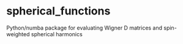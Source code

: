 spherical_functions
===================

Python/numba package for evaluating Wigner D matrices and spin-weighted spherical harmonics
